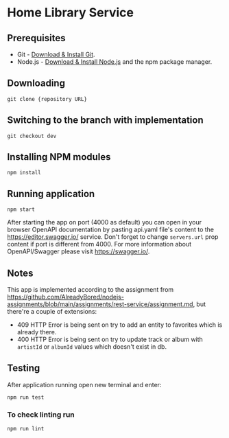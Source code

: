# Home Library Service

## Prerequisites

- Git - [Download & Install Git](https://git-scm.com/downloads).
- Node.js - [Download & Install Node.js](https://nodejs.org/en/download/) and the npm package manager.

## Downloading

```
git clone {repository URL}
```

## Switching to the branch with implementation

```
git checkout dev
```

## Installing NPM modules

```
npm install
```

## Running application

```
npm start
```

After starting the app on port (4000 as default) you can open
in your browser OpenAPI documentation by pasting api.yaml file's content to the
https://editor.swagger.io/ service. Don't forget to change `servers.url` prop content
if port is different from 4000.
For more information about OpenAPI/Swagger please visit https://swagger.io/.

## Notes

This app is implemented according to the assignment from https://github.com/AlreadyBored/nodejs-assignments/blob/main/assignments/rest-service/assignment.md, but there're a couple of extensions:
- 409 HTTP Error is being sent on try to add an entity to favorites which is already there.
- 400 HTTP Error is being sent on try to update track or album with `artistId` or `albumId` values which doesn't exist in db.

## Testing

After application running open new terminal and enter:

```
npm run test
```

### To check linting run

```
npm run lint
```